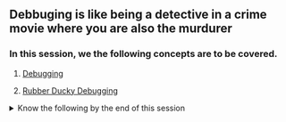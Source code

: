 ## Debbuging is like being a detective in a crime movie where you are also the murdurer

### In this session, we the following concepts are to be covered.
1. [Debugging](https://en.wikipedia.org/wiki/Debugging)

2. [Rubber Ducky Debugging](https://www.thoughtfulcode.com/rubber-duck-debugging-psychology/)

<details>
<summary>Know the following by the end of this session </summary>
<ul>
<li>What is debugging</li>
<li>What are some methods of debugging manually</li>
<li>How to read the error messages</li>

</ul>
</details>